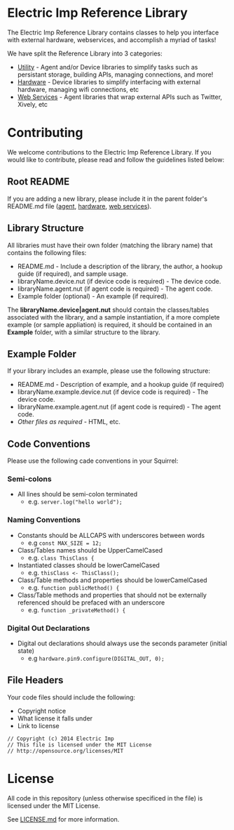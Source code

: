 Electric Imp Reference Library
==============================
The Electric Imp Reference Library contains classes to help you interface with external hardware, webservices, and accomplish a myriad of tasks!

We have split the Reference Library into 3 categories:

- [Utility](/utility) - Agent and/or Device libraries to simplify tasks such as persistant storage, building APIs, managing connections, and more!
- [Hardware](/hardware) - Device libraries to simplify interfacing with external hardware, managing wifi connections, etc
- [Web Services](/webservices) - Agent libraries that wrap external APIs such as Twitter, Xively, etc

Contributing
============
We welcome contributions to the Electric Imp Reference Library. If you would like to contribute, please read and follow the guidelines listed below:

Root README
-----------
If you are adding a new library, please include it in the parent folder's README.md file ([agent](/agent/README.md), [hardware](/hardware/README.md), [web services](/webservices/README.md)).

Library Structure
-----------------
All libraries must have their own folder (matching the library name) that contains the following files:

- README.md - Include a description of the library, the author, a hookup guide (if required), and sample usage.
- libraryName.device.nut (if device code is required) - The device code.
- libraryName.agent.nut (if agent code is required) - The agent code.
- Example folder (optional) - An example (if required).

The **libraryName.device|agent.nut** should contain the classes/tables associated with the library, and a sample instantiation, if a more complete example (or sample appliation) is required, it should be contained in an **Example** folder, with a similar structure to the library. 

Example Folder
--------------
If your library includes an example, please use the following structure:

- README.md - Description of example, and a hookup guide (if required)
- libraryName.example.device.nut (if device code is required) - The device code.
- libraryName.example.agent.nut (if agent code is required) - The agent code.
- *Other files as required* - HTML, etc.

Code Conventions
----------------
Please use the following cade conventions in your Squirrel:

### Semi-colons
- All lines should be semi-colon terminated
  - e.g. ```server.log("hello world");```

### Naming Conventions

- Constants should be ALLCAPS with underscores between words
  - e.g ```const MAX_SIZE = 12;```
- Class/Tables names should be UpperCamelCased
  - e.g. ```class ThisClass {```
- Instantiated classes should be lowerCamelCased
  - e.g. ```thisClass <- ThisClass();```
- Class/Table methods and properties should be lowerCamelCased
  - e.g. ```function publicMethod() {```
- Class/Table methods and properties that should not be externally referenced should be prefaced with an underscore
  - e.g. ```function _privateMethod() {```

### Digital Out Declarations

- Digital out declarations should always use the seconds parameter (initial state)
  - e.g ```hardware.pin9.configure(DIGITAL_OUT, 0);```

File Headers
------------
Your code files should include the following:

- Copyright notice
- What license it falls under
- Link to license

```
// Copyright (c) 2014 Electric Imp
// This file is licensed under the MIT License
// http://opensource.org/licenses/MIT
```

License
=======
All code in this repository (unless otherwise specificed in the file) is licensed under the MIT License.

See [LICENSE.md](/LICENSE.md) for more information.
